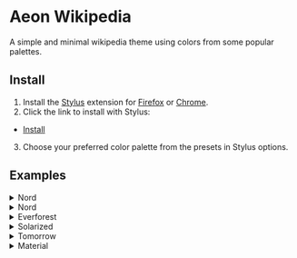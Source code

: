 # Aeon Wikipedia

A simple and minimal wikipedia theme using colors from some popular palettes.

## Install
1. Install the [Stylus](https://github.com/openstyles/stylus) extension for [Firefox](https://addons.mozilla.org/en-US/firefox/addon/styl-us/) or [Chrome](https://chrome.google.com/webstore/detail/stylus/clngdbkpkpeebahjckkjfobafhncgmne?hl=en).
2. Click the link to install with Stylus:
- [Install](https://github.com/aeon-tia/aeon-wikipedia-theme/raw/main/src/aeon-wikipedia.user.css)
3. Choose your preferred color palette from the presets in Stylus options.


## Examples

<details>
  <summary>Nord</summary>
  
  Evergreen Forest          |  Overcast Sky
  |-------------------------|-------------------------|
  ![image](https://user-images.githubusercontent.com/33649177/227742311-01c3b140-bb99-4a89-a129-6b12c2e8211a.png)
 | ![image](https://user-images.githubusercontent.com/33649177/227742330-3f9987df-fe04-4b10-b979-55143296ea5e.png)
</details>

<details>
  <summary>Nord</summary>
  
  Polar Night               |  Snow Storm
  |-------------------------|-------------------------|
  ![image](https://user-images.githubusercontent.com/33649177/216521881-d6ba6ad8-73d8-4d19-9595-3cb54a8f148e.png) | ![image](https://user-images.githubusercontent.com/33649177/216521951-fea68ca6-4988-48b5-b5ef-8f2d437a619b.png)
</details>

<details>
  <summary>Everforest</summary>
  
  Dark                      |  Light
  |-------------------------|-------------------------|
  ![image](https://user-images.githubusercontent.com/33649177/216522701-1ca9ef96-0b33-4d0e-a7e4-bd577babb97c.png) | ![image](https://user-images.githubusercontent.com/33649177/216522793-f0ca91f4-e10e-42de-963f-29ed242d6e14.png)
</details>

<details>
  <summary>Solarized</summary>
  
  Dark                      |  Light
  |-------------------------|-------------------------|
  ![image](https://user-images.githubusercontent.com/33649177/217442928-de0fc759-80d4-4ae9-ba27-2b958aa6a913.png) | ![image](https://user-images.githubusercontent.com/33649177/217442976-917a8233-888f-4a9b-a8d8-801b8daa862d.png)

</details>

<details>
  <summary>Tomorrow</summary>
  
  Tomorrow Night            |  Tomorrow
  |-------------------------|-------------------------|
  ![image](https://user-images.githubusercontent.com/33649177/218014778-6f0bda5a-ceb5-46a4-9e69-46348f2f1a25.png) | ![image](https://user-images.githubusercontent.com/33649177/218014870-bdaeac74-724e-453b-ac64-c0fbdee08ea3.png)

</details>

<details>
  <summary>Material</summary>
  
  Dark                      |  Light
  |-------------------------|-------------------------|
  ![image](https://user-images.githubusercontent.com/33649177/216537514-40e65855-3a9f-464b-becb-a05d945250d4.png) | ![image](https://user-images.githubusercontent.com/33649177/216537553-cd91cc0a-5c9f-4721-b16b-9720d1f89abb.png)

</details>
